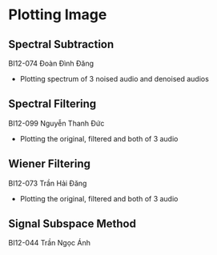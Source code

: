 # Plotting Image

## Spectral Subtraction
BI12-074 Đoàn Đình Đăng
- Plotting spectrum of 3 noised audio and denoised audios

## Spectral Filtering
BI12-099 Nguyễn Thanh Đức
- Plotting the original, filtered and both of 3 audio

## Wiener Filtering
BI12-073 Trần Hải Đăng
- Plotting the original, filtered and both of 3 audio

## Signal Subspace Method
BI12-044 Trần Ngọc Ánh

